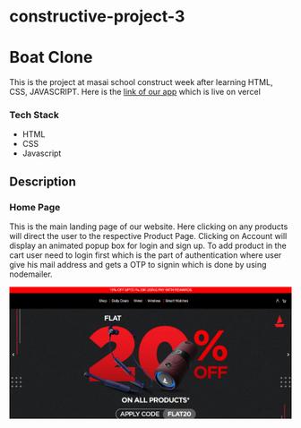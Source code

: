 
# constructive-project-3
<h1>Boat Clone</h1>
<p>This is the project at masai school construct week after learning HTML, CSS, JAVASCRIPT. Here is the <a href="https://zen-noether-1c54bb.netlify.app">link of our app</a> which is live on vercel</p>

<h3>Tech Stack</h3>
<ul>
  <li>HTML</li>
  <li>CSS</li>
  <li>Javascript</li>

</ul>
<h2>Description</h2>
<h3>Home Page</h3>
<p>This is the main landing page of our website. Here clicking on any products will direct the user to the respective Product Page. Clicking on Account will display an animated popup box for login and sign up. To add product in the cart user need to login first which is the part of authentication where user give his mail address and gets a OTP to signin which is done by using nodemailer.</p>
<img src="./Screenshot (48).png"/>

